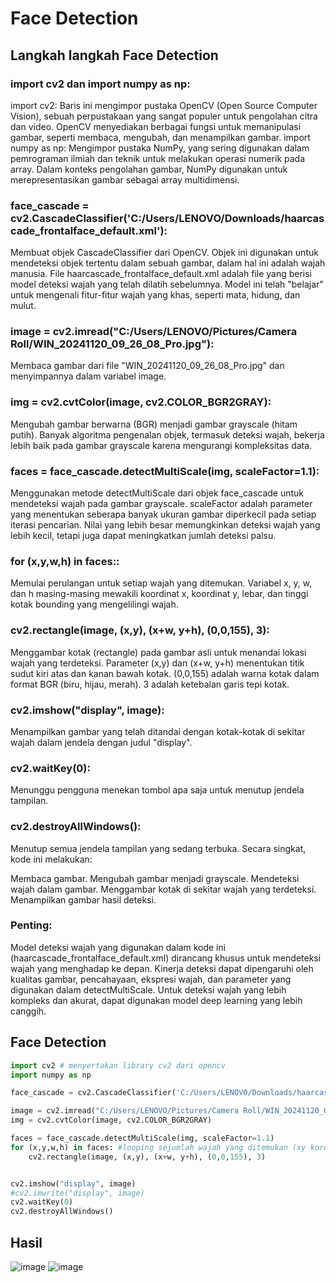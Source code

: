 # Face Detection
## Langkah langkah Face Detection

### import cv2 dan import numpy as np:

import cv2: Baris ini mengimpor pustaka OpenCV (Open Source Computer Vision), sebuah perpustakaan yang sangat populer untuk pengolahan citra dan video. OpenCV menyediakan berbagai fungsi untuk memanipulasi gambar, seperti membaca, mengubah, dan menampilkan gambar.
import numpy as np: Mengimpor pustaka NumPy, yang sering digunakan dalam pemrograman ilmiah dan teknik untuk melakukan operasi numerik pada array. Dalam konteks pengolahan gambar, NumPy digunakan untuk merepresentasikan gambar sebagai array multidimensi.

### face_cascade = cv2.CascadeClassifier('C:/Users/LENOVO/Downloads/haarcascade_frontalface_default.xml'):

Membuat objek CascadeClassifier dari OpenCV. Objek ini digunakan untuk mendeteksi objek tertentu dalam sebuah gambar, dalam hal ini adalah wajah manusia.
File haarcascade_frontalface_default.xml adalah file yang berisi model deteksi wajah yang telah dilatih sebelumnya. Model ini telah "belajar" untuk mengenali fitur-fitur wajah yang khas, seperti mata, hidung, dan mulut.

### image = cv2.imread("C:/Users/LENOVO/Pictures/Camera Roll/WIN_20241120_09_26_08_Pro.jpg"):

Membaca gambar dari file "WIN_20241120_09_26_08_Pro.jpg" dan menyimpannya dalam variabel image.

### img = cv2.cvtColor(image, cv2.COLOR_BGR2GRAY):

Mengubah gambar berwarna (BGR) menjadi gambar grayscale (hitam putih). Banyak algoritma pengenalan objek, termasuk deteksi wajah, bekerja lebih baik pada gambar grayscale karena mengurangi kompleksitas data.

### faces = face_cascade.detectMultiScale(img, scaleFactor=1.1):

Menggunakan metode detectMultiScale dari objek face_cascade untuk mendeteksi wajah pada gambar grayscale.
scaleFactor adalah parameter yang menentukan seberapa banyak ukuran gambar diperkecil pada setiap iterasi pencarian. Nilai yang lebih besar memungkinkan deteksi wajah yang lebih kecil, tetapi juga dapat meningkatkan jumlah deteksi palsu.

### for (x,y,w,h) in faces::

Memulai perulangan untuk setiap wajah yang ditemukan. Variabel x, y, w, dan h masing-masing mewakili koordinat x, koordinat y, lebar, dan tinggi kotak bounding yang mengelilingi wajah.

### cv2.rectangle(image, (x,y), (x+w, y+h), (0,0,155), 3):

Menggambar kotak (rectangle) pada gambar asli untuk menandai lokasi wajah yang terdeteksi.
Parameter (x,y) dan (x+w, y+h) menentukan titik sudut kiri atas dan kanan bawah kotak.
(0,0,155) adalah warna kotak dalam format BGR (biru, hijau, merah).
3 adalah ketebalan garis tepi kotak.

### cv2.imshow("display", image):

Menampilkan gambar yang telah ditandai dengan kotak-kotak di sekitar wajah dalam jendela dengan judul "display".

### cv2.waitKey(0):

Menunggu pengguna menekan tombol apa saja untuk menutup jendela tampilan.

### cv2.destroyAllWindows():

Menutup semua jendela tampilan yang sedang terbuka.
Secara singkat, kode ini melakukan:

Membaca gambar.
Mengubah gambar menjadi grayscale.
Mendeteksi wajah dalam gambar.
Menggambar kotak di sekitar wajah yang terdeteksi.
Menampilkan gambar hasil deteksi.

### Penting:

Model deteksi wajah yang digunakan dalam kode ini (haarcascade_frontalface_default.xml) dirancang khusus untuk mendeteksi wajah yang menghadap ke depan.
Kinerja deteksi dapat dipengaruhi oleh kualitas gambar, pencahayaan, ekspresi wajah, dan parameter yang digunakan dalam detectMultiScale.
Untuk deteksi wajah yang lebih kompleks dan akurat, dapat digunakan model deep learning yang lebih canggih.

## Face Detection
```python
import cv2 # menyertakan library cv2 dari opencv
import numpy as np

face_cascade = cv2.CascadeClassifier('C:/Users/LENOVO/Downloads/haarcascade_frontalface_default.xml')

image = cv2.imread("C:/Users/LENOVO/Pictures/Camera Roll/WIN_20241120_09_26_08_Pro.jpg")
img = cv2.cvtColor(image, cv2.COLOR_BGR2GRAY)

faces = face_cascade.detectMultiScale(img, scaleFactor=1.1)
for (x,y,w,h) in faces: #looping sejumlah wajah yang ditemukan (xy kordinat wh lebar tinggi)
    cv2.rectangle(image, (x,y), (x+w, y+h), (0,0,155), 3)


cv2.imshow("display", image)
#cv2.imwrite("display", image)
cv2.waitKey(0)
cv2.destroyAllWindows()
```

## Hasil
![image](https://github.com/user-attachments/assets/406bcaef-fec7-4add-8fe0-2dfc8775190c)
![image](https://github.com/user-attachments/assets/c48d6fa2-c23b-4d28-bf12-413ab3aa6abe)

